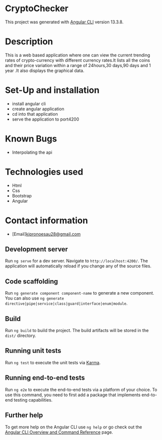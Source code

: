 # CryptoChecker


This project was generated with [Angular CLI](https://github.com/angular/angular-cli) version 13.3.8.
# Description
This is a web based application where one can view the current trending rates of crypto-currency with different currency rates.It lists all the coins and their price variation within a range of 24hours,30 days,90 days and 1 year .It also displays the graphical data.
# Set-Up and installation
* install angular cli
* create angular application
* cd into that application 
* serve the application to port4200
# Known Bugs
* Interpolating the api 
# Technologies used
* Html
* Css
* Bootstrap
* Angular
# Contact information
* [Email]kipronoesau28@gmail.com
## Development server

Run `ng serve` for a dev server. Navigate to `http://localhost:4200/`. The application will automatically reload if you change any of the source files.

## Code scaffolding

Run `ng generate component component-name` to generate a new component. You can also use `ng generate directive|pipe|service|class|guard|interface|enum|module`.

## Build

Run `ng build` to build the project. The build artifacts will be stored in the `dist/` directory.

## Running unit tests

Run `ng test` to execute the unit tests via [Karma](https://karma-runner.github.io).

## Running end-to-end tests

Run `ng e2e` to execute the end-to-end tests via a platform of your choice. To use this command, you need to first add a package that implements end-to-end testing capabilities.

## Further help

To get more help on the Angular CLI use `ng help` or go check out the [Angular CLI Overview and Command Reference](https://angular.io/cli) page.
